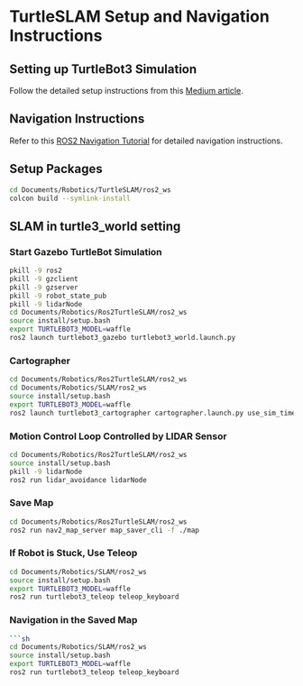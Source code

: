 # TurtleSLAM Setup and Navigation Instructions

## Setting up TurtleBot3 Simulation

Follow the detailed setup instructions from this [Medium article](https://medium.com/@nilutpolkashyap/setting-up-turtlebot3-simulation-in-ros-2-humble-hawksbill-70a6fcdaf5de).

## Navigation Instructions

Refer to this [ROS2 Navigation Tutorial](https://roboticsbackend.com/ros2-nav2-tutorial/) for detailed navigation instructions.

## Setup Packages

```sh
cd Documents/Robotics/TurtleSLAM/ros2_ws
colcon build --symlink-install
```

## SLAM in turtle3_world setting

### Start Gazebo TurtleBot Simulation

```sh
pkill -9 ros2
pkill -9 gzclient
pkill -9 gzserver
pkill -9 robot_state_pub
pkill -9 lidarNode
cd Documents/Robotics/Ros2TurtleSLAM/ros2_ws
source install/setup.bash
export TURTLEBOT3_MODEL=waffle
ros2 launch turtlebot3_gazebo turtlebot3_world.launch.py
```

### Cartographer

```sh
cd Documents/Robotics/Ros2TurtleSLAM/ros2_ws
cd Documents/Robotics/SLAM/ros2_ws
source install/setup.bash
export TURTLEBOT3_MODEL=waffle
ros2 launch turtlebot3_cartographer cartographer.launch.py use_sim_time:=True
```

### Motion Control Loop Controlled by LIDAR Sensor

```sh
cd Documents/Robotics/Ros2TurtleSLAM/ros2_ws
source install/setup.bash
pkill -9 lidarNode
ros2 run lidar_avoidance lidarNode
```

### Save Map

```sh
cd Documents/Robotics/Ros2TurtleSLAM/ros2_ws
ros2 run nav2_map_server map_saver_cli -f ./map
```

### If Robot is Stuck, Use Teleop

```sh
cd Documents/Robotics/SLAM/ros2_ws
source install/setup.bash
export TURTLEBOT3_MODEL=waffle
ros2 run turtlebot3_teleop teleop_keyboard
```

### Navigation in the Saved Map

```sh
```sh
cd Documents/Robotics/SLAM/ros2_ws
source install/setup.bash
export TURTLEBOT3_MODEL=waffle
ros2 run turtlebot3_teleop teleop_keyboard
```
```
